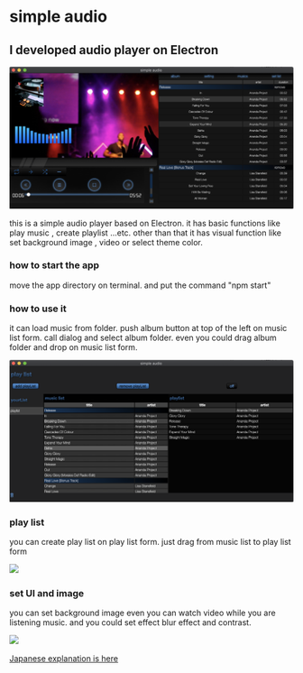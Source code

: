<h1>simple audio</h1>

<h2>I developed audio player on Electron</h2>

<img src="readmeImg/mainUI.png">

<p>
    this is a simple audio player based on Electron.
    it has basic functions like play music , create playlist ...etc.
    other than that it has visual function like set background image , video or 
    select theme color.
</p>

<h3>how to start the app</h3>
<p>move the app directory on terminal. and put the command "npm start"</p>

<h3>how to use it</h3>

<p>
    it can load music from folder.
    push album button at top of the left on music list form.
    call dialog and select album folder.
    even you could drag album folder and drop on music list form.
</p>

<img src="readmeImg/playList.png">

<h3>play list</h3>

<p>
    you can create play list on play list form.
    just drag from music list to play list form
</p>

<img src="readmeImg/setPlaylist.gif">

<h3>set UI and image</h3>

<p>
    you can set background image even you can watch video while you are listening music.
    and you could set effect blur effect and contrast.
</p>

<img src="readmeImg/setting.gif">

<a href src="https://kawano-shuji.com/justdiary/?p=1373&preview=true">Japanese explanation is here</a>